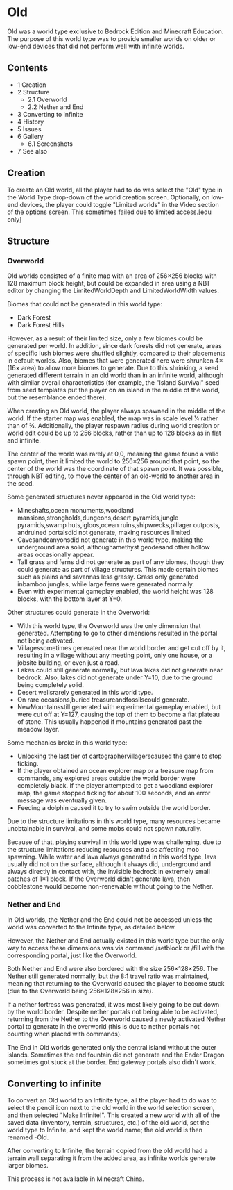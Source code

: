 # Old
Old was a world type exclusive to Bedrock Edition and Minecraft Education. The purpose of this world type was to provide smaller worlds on older or low-end devices that did not perform well with infinite worlds.

## Contents
- 1 Creation
- 2 Structure
	- 2.1 Overworld
	- 2.2 Nether and End
- 3 Converting to infinite
- 4 History
- 5 Issues
- 6 Gallery
	- 6.1 Screenshots
- 7 See also

## Creation
To create an Old world, all the player had to do was select the "Old" type in the World Type drop-down of the world creation screen. Optionally, on low-end devices, the player could toggle "Limited worlds" in the Video section of the options screen. This sometimes failed due to limited access.‌[edu  only]

## Structure
### Overworld
Old worlds consisted of a finite map with an area of 256×256 blocks with 128 maximum block height, but could be expanded in area using a NBT editor by changing the LimitedWorldDepth and LimitedWorldWidth values.

Biomes that could not be generated in this world type:

- Dark Forest
- Dark Forest Hills

However, as a result of their limited size, only a few biomes could be generated per world. In addition, since dark forests did not generate, areas of specific lush biomes were shuffled slightly, compared to their placements in default worlds. Also, biomes that were generated here were shrunken 4× (16× area) to allow more biomes to generate. Due to this shrinking, a seed generated different terrain in an old world than in an infinite world, although with similar overall characteristics (for example, the "Island Survival" seed from seed templates put the player on an island in the middle of the world, but the resemblance ended there).

When creating an Old world, the player always spawned in the middle of the world. If the starter map was enabled, the map was in scale level 1⁄4 rather than of 3⁄4. Additionally, the player respawn radius during world creation or world edit could be up to 256 blocks, rather than up to 128 blocks as in flat and infinite.

The center of the world was rarely at 0,0, meaning the game found a valid spawn point, then it limited the world to 256×256 around that point, so the center of the world was the coordinate of that spawn point. It was possible, through NBT editing, to move the center of an old-world to another area in the seed.

Some generated structures never appeared in the Old world type:

- Mineshafts,ocean monuments,woodland mansions,strongholds,dungeons,desert pyramids,jungle pyramids,swamp huts,igloos,ocean ruins,shipwrecks,pillager outposts, andruined portalsdid not generate, making resources limited.
- Cavesandcanyonsdid not generate in this world type, making the underground area solid, althoughamethyst geodesand other hollow areas occasionally appear.
- Tall grass and ferns did not generate as part of any biomes, though they could generate as part of village structures. This made certain biomes such as plains and savannas less grassy. Grass only generated inbamboo jungles, while large ferns were generated normally.
- Even with experimental gameplay enabled, the world height was 128 blocks, with the bottom layer at Y=0.

Other structures could generate in the Overworld:

- With this world type, the Overworld was the only dimension that generated. Attempting to go to other dimensions resulted in the portal not being activated.
- Villagessometimes generated near the world border and get cut off by it, resulting in a village without any meeting point, only one house, or a jobsite building, or even just a road.
- Lakes could still generate normally, but lava lakes did not generate near bedrock. Also, lakes did not generate under Y=10, due to the ground being completely solid.
- Desert wellsrarely generated in this world type.
- On rare occasions,buried treasureandfossilscould generate.
- NewMountainsstill generated with experimental gameplay enabled, but were cut off at Y=127, causing the top of them to become a flat plateau of stone. This usually happened if mountains generated past the meadow layer.

Some mechanics broke in this world type:

- Unlocking the last tier of cartographervillagerscaused the game to stop ticking.
- If the player obtained an ocean explorer map or a treasure map from commands, any explored areas outside the world border were completely black. If the player attempted to get a woodland explorer map, the game stopped ticking for about 100 seconds, and an error message was eventually given.
- Feeding a dolphin caused it to try to swim outside the world border.

Due to the structure limitations in this world type, many resources became unobtainable in survival, and some mobs could not spawn naturally.

Because of that, playing survival in this world type was challenging, due to the structure limitations reducing resources and also affecting mob spawning. While water and lava always generated in this world type, lava usually did not on the surface, although it always did, underground and always directly in contact with, the invisible bedrock in extremely small patches of 1×1 block. If the Overworld didn't generate lava, then cobblestone would become non-renewable without going to the Nether.

### Nether and End
In Old worlds, the Nether and the End could not be accessed unless the world was converted to the Infinite type, as detailed below.

However, the Nether and End actually existed in this world type but the only way to access these dimensions was via command /setblock or /fill with the corresponding portal, just like the Overworld.

Both Nether and End were also bordered with the size 256×128×256.
The Nether still generated normally, but the 8:1 travel ratio was maintained, meaning that returning to the Overworld caused the player to become stuck (due to the Overworld being 256×128×256 in size).

If a nether fortress was generated, it was most likely going to be cut down by the world border.
Despite nether portals not being able to be activated, returning from the Nether to the Overworld caused a newly activated Nether portal to generate in the overworld (this is due to nether portals not counting when placed with commands).

The End in Old worlds generated only the central island without the outer islands. Sometimes the end fountain did not generate and the Ender Dragon sometimes got stuck at the border. End gateway portals also didn't work.

## Converting to infinite
To convert an Old world to an Infinite type, all the player had to do was to select the pencil icon next to the old world in the world selection screen, and then selected "Make Infinite!". This created a new world with all of the saved data (inventory, terrain, structures, etc.) of the old world, set the world type to Infinite, and kept the world name; the old world is then renamed <WorldName>-Old.

After converting to Infinite, the terrain copied from the old world had a terrain wall separating it from the added area, as infinite worlds generate larger biomes.

This process is not available in Minecraft China.

